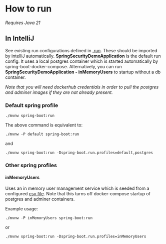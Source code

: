 # How to run

*Requires Java 21*

## In IntelliJ

See existing run configurations defined in [.run](.run). These should be imported by intelliJ automatically. **SpringSecurityDemoApplication** is the default run config. It uses a local postgres container which is started automatically by spring-boot-docker-compose. Alternatively, you can run **SpringSecurityDemoApplication - inMemoryUsers** to startup without a db container. 

*Note that you will need dockerhub credentials in order to pull the postgres and adminer images if they are not already present.*

### Default spring profile

`./mvnw spring-boot:run`


The above command is equivalent to:

`./mvnw -P default spring-boot:run`

and

`./mvnw spring-boot:run -Dspring-boot.run.profiles=default,postgres`

### Other spring profiles

#### inMemoryUsers

Uses an in memory user management service which is seeded from a configured [csv file](./src/main/resources/seed/in-memory-users.csv). Note that this turns off docker-compose startup of postgres and adminer containers.

Example usage:

`./mvnw -P inMemoryUsers spring-boot:run`

or

`./mvnw spring-boot:run -Dspring-boot.run.profiles=inMemoryUsers`